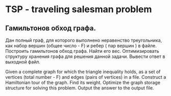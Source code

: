 # TSP - traveling salesman problem
## Гамильтонов обход графа.
Дан полный граф, для которого выполнено неравенство треугольника, как набор вершин (общее число - F) и ребер ( пар вершин ) в файле. Построить гамильтонов обход графа. Найти его вес. Оптимизировать структуру хранения графа для решения данной задачи.
    Вывести ответ в выходной файл.
    
    
Given a complete graph for which the triangle inequality holds, as a set of vertices (total number - F) and edges (pairs of vertices) in a file. Construct a Hamiltonian tour of the graph. Find its weight. Optimize the graph storage structure for solving this problem. Output the answer to the output file.
